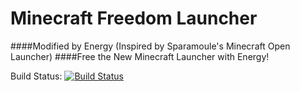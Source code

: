 Minecraft Freedom Launcher
=================
####Modified by Energy (Inspired by Sparamoule's Minecraft Open Launcher)
####Free the New Minecraft Launcher with Energy!

Build Status: [![Build Status](https://buildhive.cloudbees.com/job/Energy0124/job/MCFreedomLauncher/badge/icon)](https://buildhive.cloudbees.com/job/Energy0124/job/MCFreedomLauncher/)
